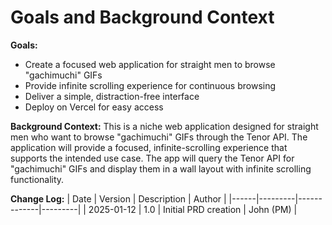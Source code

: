 # Goals and Background Context

**Goals:**

- Create a focused web application for straight men to browse "gachimuchi" GIFs
- Provide infinite scrolling experience for continuous browsing
- Deliver a simple, distraction-free interface
- Deploy on Vercel for easy access

**Background Context:**
This is a niche web application designed for straight men who want to browse "gachimuchi" GIFs through the Tenor API. The application will provide a focused, infinite-scrolling experience that supports the intended use case. The app will query the Tenor API for "gachimuchi" GIFs and display them in a wall layout with infinite scrolling functionality.

**Change Log:**
| Date | Version | Description | Author |
|------|---------|-------------|---------|
| 2025-01-12 | 1.0 | Initial PRD creation | John (PM) |
